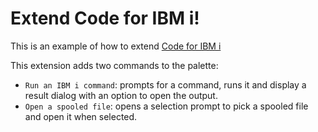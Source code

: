 # Extend Code for IBM i!
This is an example of how to extend [Code for IBM i]([https://](https://github.com/codefori/vscode-ibmi))

This extension adds two commands to the palette:
- `Run an IBM i command`: prompts for a command, runs it and display a result dialog with an option to open the output.
- `Open a spooled file`: opens a selection prompt to pick a spooled file and open it when selected.